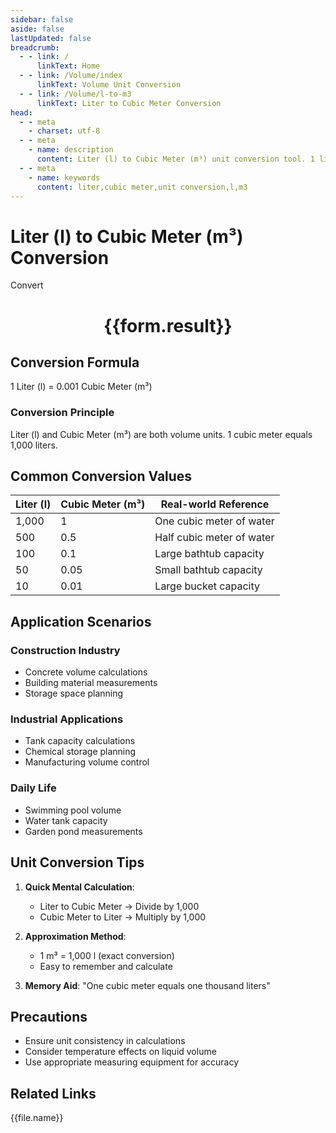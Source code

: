 ```yaml
---
sidebar: false
aside: false
lastUpdated: false
breadcrumb:
  - - link: /
      linkText: Home
  - - link: /Volume/index
      linkText: Volume Unit Conversion
  - - link: /Volume/l-to-m3
      linkText: Liter to Cubic Meter Conversion
head:
  - - meta
    - charset: utf-8
  - - meta
    - name: description
      content: Liter (l) to Cubic Meter (m³) unit conversion tool. 1 liter equals 0.001 cubic meters.
  - - meta
    - name: keywords
      content: liter,cubic meter,unit conversion,l,m3
---
```


# Liter (l) to Cubic Meter (m³) Conversion

<script setup>
import { onMounted, reactive, inject ,ref  } from 'vue'
import { NButton,NForm ,NFormItem,NInput,NInputNumber,NSelect,NCard,useMessage ,NGrid ,NGi } from 'naive-ui'
import { defineClientComponent } from 'vitepress'
import { Volume } from '../files';

const convert = inject('convert')
const formRef = ref(null);
const rules = {
  number:{
    required: true,
    type: 'number',
    trigger: "blur"
  }
}
const form = reactive({
  number:null,
  result:'',
  title:'Liter (l) to Cubic Meter (m³) Conversion'
})

const convertHandler = (e) => {
  e.preventDefault();
  formRef.value?.validate((errors)=>{
    if (!errors) {
      form.result = `${form.number} l = ${convert(form.number).from('l').to('m3')} m³`
    }
  })
}
</script>

<n-form size="large" :model="form" ref='formRef' :rules="rules">
  <n-form-item label="Value" path="number">
    <n-input-number size="large" style="width:100%" :min="0" v-model:value="form.number" placeholder="Enter liter value" />
  </n-form-item>
  <n-form-item>
    <n-button type="info" style="width:100%" @click="convertHandler">Convert</n-button>
  </n-form-item>
</n-form>
<n-card embedded :bordered="false" hoverable>
  <div style="text-align:center">
    <h1>{{form.result}}</h1>
  </div>
</n-card>

## Conversion Formula
1 Liter (l) = 0.001 Cubic Meter (m³)

### Conversion Principle
Liter (l) and Cubic Meter (m³) are both volume units. 1 cubic meter equals 1,000 liters.

## Common Conversion Values
| Liter (l) | Cubic Meter (m³) | Real-world Reference                |
|-----------|------------------|-------------------------------------|
| 1,000     | 1                | One cubic meter of water            |
| 500       | 0.5              | Half cubic meter of water           |
| 100       | 0.1              | Large bathtub capacity              |
| 50        | 0.05             | Small bathtub capacity              |
| 10        | 0.01             | Large bucket capacity               |

## Application Scenarios
### Construction Industry
- Concrete volume calculations
- Building material measurements
- Storage space planning

### Industrial Applications
- Tank capacity calculations
- Chemical storage planning
- Manufacturing volume control

### Daily Life
- Swimming pool volume
- Water tank capacity
- Garden pond measurements

## Unit Conversion Tips
1. **Quick Mental Calculation**:
   - Liter to Cubic Meter → Divide by 1,000
   - Cubic Meter to Liter → Multiply by 1,000

2. **Approximation Method**:
   - 1 m³ = 1,000 l (exact conversion)
   - Easy to remember and calculate

3. **Memory Aid**:
   "One cubic meter equals one thousand liters"

## Precautions
- Ensure unit consistency in calculations
- Consider temperature effects on liquid volume
- Use appropriate measuring equipment for accuracy

## Related Links
<n-grid x-gap="12" :cols="2">
  <n-gi v-for="(file, index) in Volume" :key="index">
    <n-button
      text
      tag="a"
      :href="file.path"
      type="info"
    >
      {{file.name}}
    </n-button>
  </n-gi>
</n-grid>